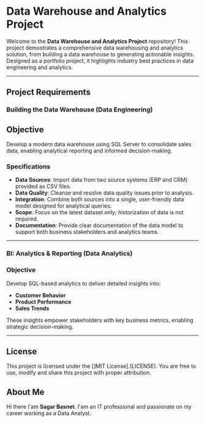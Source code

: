 # Data Warehouse and Analytics Project

Welcome to the **Data Warehouse and Analytics Project** repository!
This project demostrates a comprehensive data warehousing and analytics solution, from building a data warehouse to generating actionable insights. Designed as a portfolio project, it highlights industry best practices in data engineering and analytics. 

---

## Project Requirements

### Building the Data Warehouse (Data Engineering)

## Objective
Develop a modern data warehouse using SQL Server to consolidate sales data, enabling analytical reporting and informed decision-making.

### Specifications
- **Data Sources**: Import data from two source systems (ERP and CRM) provided as CSV files.
- **Data Quality**: Cleanse and resolve data quality issues prior to analysis.
- **Integration**: Combine both sources into a single, user-friendly data model designed for analytical queries.
- **Scope**: Focus on the latest dataset only; historization of data is not required.
- **Documentation**: Provide clear documentation of the data model to support both business stakeholders and analytics teams.

---

### BI: Analytics & Reporting (Data Analytics)

### Objective
Develop SQL-based analytics to deliver detailed insights into:
- **Customer Behavior**
- **Product Performance**
- **Sales Trends**

These insights empower stakeholders with key business metrics, enabling strategic decision-making.

---
## License
This project is licensed under the []MIT License].(LICENSE). You are free to use, modify and share this project with proper attribution.

## About Me

Hi there I'am **Sagar Basnet**. I'am an IT professional and passionate on my career working as a Data Analyst.
